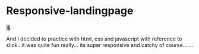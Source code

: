 # Responsive-landingpage

<img align="center" alt="Codx" width="10" src="_LANDPAGE/images/img9.jpg">



And i decided to practice with html, css and javascript with reference to slick...it was quite fun really... its super responsive and catchy of course.......
